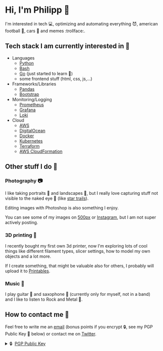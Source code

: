 # Hi, I'm Philipp :wave:

I'm interested in tech :computer:, optimizing and automating everything :smiling_imp:, american football :football:, cars :car: and memes :trollface:.

## Tech stack I am currently interested in :wrench:
  * Languages
    * [Python](https://www.python.org)
    * [Bash](https://en.wikipedia.org/wiki/Bash_(Unix_shell))
    * [Go](https://go.dev) (just started to learn :hatched_chick:)
    * some frontend stuff (html, css, js,...)
  * Frameworks/Libraries
    * [Pandas](https://pandas.pydata.org)
    * [Bootstrap](https://getbootstrap.com)
  * Monitoring/Logging
    * [Prometheus](https://prometheus.io)
    * [Grafana](https://grafana.com)
    * [Loki](https://grafana.com/oss/loki/)
  * Cloud
    * [AWS](https://aws.amazon.com/)
    * [DigitalOcean](https://www.digitalocean.com)
    * [Docker](https://www.docker.com)
    * [Kubernetes](https://kubernetes.io/)
    * [Terraform](https://www.terraform.io)
    * [AWS CloudFormation](https://aws.amazon.com/cloudformation/)

## Other stuff I do :twisted_rightwards_arrows:

### Photography :camera:
I like taking portraits :woman: and landscapes :sunrise:, but I really love capturing stuff not visible to the naked eye :eyes: (like [star trails](https://500px.com/photo/147381877/startrails-by-philipp-soder)).

Editing images with Photoshop is also something I enjoy.

You can see some of my images on [500px](https://t.co/P8ryICVxKN) or [Instagram](https://www.instagram.com/phlppsdr/), but I am not super actively posting.

### 3D printing :fax:
I recently bought my first own 3d printer, now I'm exploring lots of cool things like different filament types, slicer settings, how to model my own objects and a lot more.

If I create something, that might be valuable also for others, I probably will upload it to [Printables](https://www.printables.com/de/social/372924-philipp-s/about).

### Music :musical_note:
I play guitar :guitar: and saxophone :saxophone: (currently only for myself, not in a band) and I like to listen to Rock and Metal :metal:.

## How to contact me :mega:
Feel free to write me an [email](mailto:philippsoeder@gmx.de)  (bonus points if you encrypt :lock:, see my PGP Public Key :key: below) or contact me on [Twitter](https://twitter.com/PSoeder).

<details>
  <summary>🔒&nbsp;&nbsp;<a href="philippsoeder.asc">PGP&nbsp;Public&nbsp;Key</a></summary>
  <br/>

Fingerprint: 90BA 89F6 F521 685F

```
 -----BEGIN PGP PUBLIC KEY BLOCK-----

xsFNBGRmDZIBEACiaYbVOk4osio8USX5RWuHsVoeF+cgwkmLbqfFVsqehNCo+e2l
yPp6nwancYS1bUL/EAPKA/NZTgzhTIWhK2sHJYaXM2UZsmw81R4TkCykEMIa5D19
YMFQjBhjJDJJtZBJ/rJsgZBUDrQ4WNSoL3ag82ATqLL6WOxQZu57JyBnSbYiogSj
2/EmJdT5CFVR6Lvqr7ZeJv49iHlFRXHl8xrpq9WBaqLGKhPN+cL2ZBxhCQIjKmHX
1MBlngT/4CBMksHQ3t1N2XZhUe3MxNweU5o8kMT1wyBV+GTdW3vP4GC76F/2gn9Q
v0sU8Afgu0o95LfD9m+i+qRzPcarHJHxKLr6rwBT9uEMN/5Xdm2cJmHd3KGTqCpS
7fj6j1YwjyqiEbYMTwfdrf/XXwvLXtfW8NaFQMel/WsAFQ4UVdlTxIkWjeJys+E2
JEVlaIIK3VyiqegjQ9534HAb6M4gPi9g20jGIU2X7PwBDVooQfAdj7WPZCqFzhCP
s3qCeVH6E9gKGD63XOypK8U78T+nqtr9Z7RUNYiWr7r6V/5gpOsUCJQaWozo8MNv
ilZ1y0o5H7cLrhVxTdJf91lI7FFG1reAv3uccOOgnjX5Oa0hR5CM18lZ0dL/sVZC
jNel34KEOfYfRDfd+Vb/8hjmF/cjzhXQZM86+P0lGsvL+QYmZ1gLygdM1QARAQAB
zSVQaGlsaXBwIFPDtmRlciA8cGhpbGlwcHNvZWRlckBnbXguZGU+wsGOBBMBCgA4
FiEE7DDvqzkkgvIDaz8ZkLqJ9vUhaF8FAmRmDZICGwEFCwkIBwIGFQoJCAsCBBYC
AwECHgECF4AACgkQkLqJ9vUhaF92TQ//XVyYB+LaV5qqzL1lJu1PmHNx/g3ZWajA
gzYC+D/qdwV3F8h0o9FhlgYLSQuBuf+zpRqU76NvY1DBYJnde9525lyJTSrDn0Oq
oQHEde2GQMdgWexHA+eoJH5oggG+v3d7RelOjxhvt9FzCVBjJ7l1cmTcC2PnKHGr
5Gud0TZxEYROgd8b6oDGRugF8T9OyxsWIU7+NHWmfODEcvwkEyLAt0+Pxzc+ILVA
S4I0XsUoAGPvn+VEZFriVjOzpPww4ruN68bQHcx5lF0FNbhdIaTY6N5WBR+Xi1LA
dVYfdeEeo34JpSlIjg7ycQmuCX1JJrcDYpTaAwMCjI8RuI3riqkStAI4Zy3h9NIi
W1M9pviDjo0lCsn1kpEpjxTWMntM6dpN2zSYl76LjXUNGj6lKqcaG3uhKPgzcwbe
f1H95vXwNk5mrku/MdxQ806GZKvV6pvVz1dGA8wqTAQisGlL0lCVI0x5r7Ixr5P0
C1fE/R1YeqVRVDmH0oNuMZXOG0rY5livSp1DfcP0vuHm+0Qg4+SG7CZSVEn9vazm
atPZ/4mVIWeYmFz5JTSany5lSCqcbbbBUpIGwV1mldPJTeI4AJJ7/cfxIrfJaSEd
fieH5mVZEjCIOL/09PhHEZs9Kf4AfUuUYl0JjOfQrNPJ5MxQJnrp80/bqDu44yw3
1IeC8T8CtvHOwU0EZGYOYQEQAM++bSKsUk+Egr5iuzHmb8VhG+qttBNBbWpWMfsT
OurmPY3vWwvVAZ+ryYzBShzUc38bVAycAS1yeUSf3oos9ZmPpONTrenUWcsgEWEw
sZG+OMKwg6FxLeIZwXzlRcTatEr95Kx+7WDb7DUVfFbATiSYodjfxrtbDLpj7Inw
5v6f/q5q7ZF+EHRkJLO9WNun2OvljRHksFDkp+7zlepO4QNKalukOppDcaJQ1Khy
aWGSgoQrnzUsFsiG/LDr1nY4MqjT4nSV0bHmj3SKK1cqbv0Usg32zLiH9ZE9i9ha
KtgnHMbFsFIDHOF1PdkYZedumW7U6vJYIj8xrKTwM1lft9FHoBNLvlh8Qhaw+Sh8
yo8HdaMphTjbVuOXN1vnM5nNfzODvTgUQMh54MPksApCHPPPvz46emTAEdjvMBq0
UOuFwKgOM4WbcDpmHQN1WdpDb9F4L4YUwUTq4JlReqNCWyL2OOhrjnJTOrxM1GJr
zmTCzfxuIKe5gPrb6sz9pkHESsjqrMVFG6jZ0xuMRqSLCLSMuzEMgDgdJTyu2mMB
3juM3XvurHm0AxFsAwWdWsu12oTv+d7NIBAWi5W5oIRLZThJs4Kmu5t/UxHL2Azd
OPw9Unmfn9a2JkQGwyp2QkuU5qX/k+iESW+06tzxeqv5eBEOk//cBEZcaAcwkiAq
eVEnABEBAAHCw7IEGAEKACYWIQTsMO+rOSSC8gNrPxmQuon29SFoXwUCZGYOYQIb
AgUJBaOagAJACRCQuon29SFoX8F0IAQZAQoAHRYhBJbBvmtJOjYG2qMBh9xIhWQ5
g4l9BQJkZg5hAAoJENxIhWQ5g4l9CiYQAIG4n4ehq0kgHtM6v85b845jnv/lp9i0
5eq/swLoT4LLrrLbNrWliLa96IM8lXLoZEBpjTQtoPWVtfh3CcjF3TZyxW1UJ4WD
twjsCykxz70AnISg84gYiG8jqFVO8Wq3vw5JPIf0fn1cldaKOv9b//iqe94tOcyz
t96WXPMN9wh4//AAdBHvjsil5bvkOi2z8yjXQzdI7cCxMTA9MSLqViW3kOLD3eZa
g5DmwL5r08DjFiaO2tZbblhItMhtDQN8CMV3SVfvU2kQhyCwgEMOnp3j30ig4BLw
EF20BrSFx0d8HVykNeugPCSwDrCbKcgKFdfJbnS9rF3WOx275LxB+HduWAOwMM0I
w3ZZeLqDZfLNMAb/gPc6ET6fHO7bW+mCz8e0D4oehytGmqnnVutAtch4imo8bwal
q81+5BO8N1wXTZdtw/qReq/jzzSQulQA7Ys9iv6JSstzkP3+l598lW1w7/1ci4Zh
0A2qSZFs46lkvqp/pqTYR2V6PljkJjU3XZQBokEtGQOUsPp+PbWtr07acg7+jKqm
36sk6HrisEorJLc4N5yNI7nXKZqKTiLXKj0QNkfztoTIBO9HCflrP6PuO/brYFUI
DZ8veQ/BzIgLNDxn9NH77AsccLi3pwZTT4q+Smv8PnliRaIDPlFqGOef9oWwslHD
2ne/GkWk5CyHT4wQAJDU6+uYCt+i9HR9ngEBqq1QsMcZx+YXiaXfqsj2wftK25PX
Rz/jucoC3/QfS9JDtmYqf2/1Yt/OUg4/tfsA4bS/m7Wq8O8bT8+fRWzX0Kyz6s14
fAz3LFuxZDpRKlJ9gw3gxNjLZ5HFDdPktyx33xcL6PSGMldlBROIx2bn3va1tyCI
6jIWg1Mq6ApTwfGmf2GBozadoQCpVeGxxz4DV41gpJ9MGbnHLwXQ3GaRgK76Lsna
jm3vLx+g1MUXeOAGb2A64KK9/joa9g6kDFIaL0aOR1oQ2sOq7iMKxBPUOr+2APmt
Nkp4/mIEdkpv0/ZoWtvqbmqRqxcZ1tgIpy05Gm3ocZ5mw1OMlhEXEFiqB6TSAG/7
8a3I/mNGR9x21umxVDB6syx46FZsYQmKEq3siyn0jMmVgfo+yZNzG9d14/XgJ0HF
NaalC3YWHfssknnTf1CQfraDJwFPrgPGjKkHEE5JR5b3PA7Ol0p6sfnmE9Xmu4Jn
rIj0D9OFZLwKKXVm0lfws0F+PxQuRJ9r97KtwxotaGOrNypUZnnfJ6K2CQ5zmAZn
QlAcb6A/fz8/bNVcyhvD6R6K+n8OIaKXETrR6jKAybNZWSlJET/iUsdKFsPy3u8b
OgncRcQMYUNGbAKsrBchgjqE7RfA2cWpS/o7zJ5t/1shr3jWMxzTc3UB5RkpzsFN
BGRmDq4BEADfGYL3z31ftmGlwvSFsWv1rc+i/ud9Dr62XkAFy8EXR3jBn/vgWQ78
l5zP88ITfSqU3ssCIK/55iSq0uKbCfARkGp4MAWyls1luttMP4HXya9hneVUQ4hx
oI8SSPN6xS7QCC83QoOS5MjjJcupH26xfJxKN6tGDL2ML6U32aVktgAP4M0Q+u7b
bBl+0G6cC3naR8ghKKZDdBhuUAa19fBwLiQOuMkUkgGpYVgJVixcyfyXGZcexU5l
pFk7FIXlkIA3O67Pol65yKMF+7AHljKSy6TYrPg8brKVSykFekQliV3AkHIdCE6+
s0m+ILLEabqpHF7JCAvYO3R8UhGqE9mns5q/+aaiiApXVSQ64CKQ5eVMLh8ca3bj
9cB/lbyYDZWlHIWeN6cgrj+PthvxJhNYHbnWExifxDfqzQ3CPLycdY4q+saW/Bcd
3d5M1rAO1iTHdCy6DKb8jzMpGyTUZszVxP+uFdBBplQb1Wx9ZkT/lKwmoJIYxtpn
YXvH4g1Bd2ndBek5aSjfIdIXHRbGuveoMaEGABX9K6KkoHBUwEPIPWKSHHTU0phQ
Mac78n/TPQIXSZTfdTNDwyD56saYhcNUgf8c7wfMXCcV87JABhCQWacDbmFl3TZ0
4FqRZmxXnG/AAnwWi4qVteVdHBcjosfyPdN9IeCYhM2c1GmnAu4h2QARAQABwsF8
BBgBCgAmFiEE7DDvqzkkgvIDaz8ZkLqJ9vUhaF8FAmRmDq4CGwwFCQWjmoAACgkQ
kLqJ9vUhaF+t6hAAh2cuzwgHMRrLhWV9G/XVqPnztFF0zM1kc+knojihw0Tnm8F4
sbIoSkv7rv1eT5CYE3uMZB328WsA5N+3xWkX3u79aiBMIAzHHtX1LwLUc18UjOx9
k2fvNgkeYytleB21RKNC/j3AOnOBL4SnVl6Io/3qjVmFZiz5eJuGET5+P6oDwed1
ciZiX8mxtwuPy+jV+O208bBWvavLgQJF95TGbvf9yOfKWCTeH+WNd8iIk1TsEWVY
vr6P06nGUQS7YKsGi7rk07d/0lT4sAjTthJIXLUZxhrxIDnMDV3orNgjWYfCAF9i
TYkOaccFpD+p+42CxTzhoOQf+7ES/4vxitVMMzBeNeggwGayYIH5x13vr1aMCfXf
FCLVF0XwkqQ+ISIa7S0ksS8fOiFejvkVQwC7C/knpsQe7MGIGwlYbi2KQYCftFuC
5L8Y+HQTcSaQoJilu/rebvt6BysvPCDg2jLaXOw8k7YmK/bxoZ9wIVw8krd2bvCu
w30qlVTFT0L1hbLx2+38/p1v8/N+fsZDH4enQP9cGk+8Jx48zPUzh0Dyv63itZSf
nvYmYol2/tSExIfzLUT2jxeUnKc1zLzvj/sBNbFeekQ5ep+WQPhDI2yn5KqQYdDk
8rAssk/9ATSaWviQexMM3ZEYendNvs3fslIoVRb8mD5KXSkJdNdFpjVkKirOwU0E
ZGYO4wEQANm0+0nruzmxlglxWIqKLZlRAoFl1Pki47VC6dm/iTUnJ/Lj8sBqSPBv
cJLC2OQGGB9NFpKPEWKxzUZZpPCjPQx/mnNvLO5XWJ48v7aqkDugRA02tLOCl2FA
3TxvzStD7ahGWDtvyNF2V761OthGo7LP+Pzv8v/SNJhYyKA4QhBQkQrvc05BT9o6
jf+TfbTP0uhlbORtzW+6hYvEC9g3gbMQF1p/BcPvKwgZoRVTt8U49kr8byKv+ZaF
BsuGY0IXAbSsdEgU4NrP2hY0dl4NuAhxV9dYUjFYV4QGpRtIz4T0iUrSLar7oQGE
TGEI8JqzPW87g4b6mzUDfc3a0j/T3aojIyCMD9B/a2S0wF7QwG+wMqWVGYBqcv8K
8SWlh6DsYWf6eumF+4Y4ceKL7bDp1pLtAtjVHJnlWbkqvUA+upY2Y+40+mGcDeUS
fB2Wq43PP5Q15nqdF689IKHm8JZ6z7CSNMKeOrhLqm5euajvGYyuIyNgOG1SmtNK
IDYZLKO//T8pqFiJXu3h/vinVqQnfOhM4uHyUfllIICSiwdUC9+1iKP40RGE05aU
K9XwTpK+kvsJvjgjGBcZElyiSlyF0vzR7GTol7d6/V+9vBAKM4OYbxeHJNma7anG
2RSQMP76imMuzLiusaKeEAfW4xZ1e5T+Y0CIM4t1LIx61UpxpPwvABEBAAHCwXwE
GAEKACYWIQTsMO+rOSSC8gNrPxmQuon29SFoXwUCZGYO4wIbIAUJBaOagAAKCRCQ
uon29SFoX0keD/sGX3QXbGZ9kpVjtsZ/eOfrZB7URSQVgsUmXwn8+X+7QWCBmf3K
3THKm18EFK9KLxjkvSxmOkTntywY7YBgqED7/g1XOW9y+RhDhfMxFNSR/iv4qjQO
/EYGPL7RPLTOqGqRCYLGkmceSX8eG0CsYU5/jMMXx/L0hvNfsSrJEvf0pP0gEVAp
eKYA8t/wmm4kkgyStCCQNjajIZ/U3fjitHQCB+Sc8WHoTkfWr1DTdGNCmZ935kfP
TIH3Oj6MMbCeZpEYTNdMyzChAf35pApk7H0SHQWVtbFBc8hhAlt2gOsKvHI5F5uE
HBc2IHqfSTro2nqATVfrRrYwPs1Hz//faY16LvslhUEerKDNyfJA3NsQCfpIOF0E
hp04pEWO7hlEEFjMV3PITMfXEQ810ZvoFZA37VhdBBS83+1TuiJ3OUow9hYv1zcG
YLDE7HDa7IGPGvr5HxC2MFS7Ff7eTdgd3AEEzaKmc9Syxvw6NZONY79a93mRgASP
WKBXYuTWg9QXMsXzJKogEnAzeyWhHAPKWapoFOsdsViGf7bcZ0XgbTeGClormIoh
Ig/0cHAU0Dy4c/GttL4vyNAYKqigRjJ4g0Vrxhr14OTwQo3MTBdXIzdluLL6YGKW
fycfImMru983iG5dG1e2y5C2jIr25kT7co+6Ey4IwF7mN6BhA8Dry8JlvQ==
=UULp
-----END PGP PUBLIC KEY BLOCK-----
```
</details>
